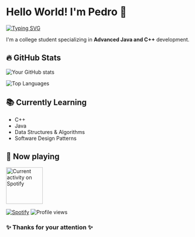 # Hello World! I'm Pedro 👋

[![Typing SVG](https://readme-typing-svg.herokuapp.com?font=Fira+Code&pause=1000&width=435&lines=Computer+Science+Student;Advanced+Java+Developer;Advanced+C%2B%2B+Developer)](https://git.io/typing-svg)

I'm a college student specializing in **Advanced Java and C++** development.


## 🔥 GitHub Stats
![Your GitHub stats](https://github-readme-stats.vercel.app/api?username=pedrodelesporte&show_icons=true&theme=radical&hide_border=true)

![Top Languages](https://github-readme-stats.vercel.app/api/top-langs/?username=pedrodelesporte&layout=compact&theme=radical&hide_border=true)


## 📚 Currently Learning
- C++
- Java
- Data Structures & Algorithms
- Software Design Patterns


## 🎵 Now playing
<a href="https://open.spotify.com/user/my09t7p8yj04gtkp3x7a57mqs">
  <img
    src="https://spotify-github-profile.kittinanx.com/api/view?uid=my09t7p8yj04gtkp3x7a57mqs&show_offline=true&cover_image=true&theme=novatorem&bar_color=00d7f6"
    alt="Current activity on Spotify"
    height="100em"/>
</a>

[![Spotify](https://custom-icon-badges.demolab.com/badge/-Spotify-1DB954?style=for-the-badge&logo=spotify&logoColor=white)](https://open.spotify.com/user/my09t7p8yj04gtkp3x7a57mqs)
![Profile views](https://komarev.com/ghpvc/?username=pedrodelesporte&color=blue&style=for-the-badge)

### ✨ Thanks for your attention ✨
